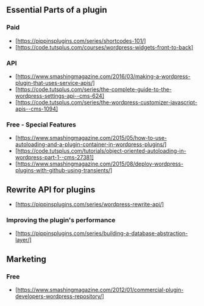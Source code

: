 ## Essential Parts of a plugin
### Paid
- [https://pippinsplugins.com/series/shortcodes-101/]
- [https://code.tutsplus.com/courses/wordpress-widgets-front-to-back]

### API
- [https://www.smashingmagazine.com/2016/03/making-a-wordpress-plugin-that-uses-service-apis/]
- [https://code.tutsplus.com/series/the-complete-guide-to-the-wordpress-settings-api--cms-624]
- [https://code.tutsplus.com/series/the-wordpress-customizer-javascript-apis--cms-1094]

### Free - Special Features
- [https://www.smashingmagazine.com/2015/05/how-to-use-autoloading-and-a-plugin-container-in-wordpress-plugins/]
- [https://code.tutsplus.com/tutorials/object-oriented-autoloading-in-wordpress-part-1--cms-27381]
- [https://www.smashingmagazine.com/2015/08/deploy-wordpress-plugins-with-github-using-transients/]

## Rewrite API for plugins
- [https://pippinsplugins.com/series/wordpress-rewrite-api/]

### Improving the plugin's performance
- [https://pippinsplugins.com/series/building-a-database-abstraction-layer/]

## Marketing
### Free
- [https://www.smashingmagazine.com/2012/01/commercial-plugin-developers-wordpress-repository/]